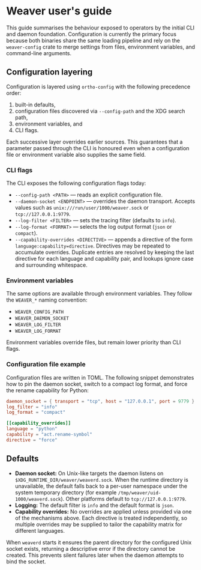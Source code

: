 # Weaver user's guide

This guide summarises the behaviour exposed to operators by the initial CLI and
daemon foundation. Configuration is currently the primary focus because both
binaries share the same loading pipeline and rely on the `weaver-config` crate
to merge settings from files, environment variables, and command-line arguments.

## Configuration layering

Configuration is layered using `ortho-config` with the following precedence
order:

1. built-in defaults,
2. configuration files discovered via `--config-path` and the XDG search path,
3. environment variables, and
4. CLI flags.

Each successive layer overrides earlier sources. This guarantees that a
parameter passed through the CLI is honoured even when a configuration file or
environment variable also supplies the same field.

### CLI flags

The CLI exposes the following configuration flags today:

- `--config-path <PATH>` — reads an explicit configuration file.
- `--daemon-socket <ENDPOINT>` — overrides the daemon transport. Accepts values
  such as `unix:///run/user/1000/weaver.sock` or `tcp://127.0.0.1:9779`.
- `--log-filter <FILTER>` — sets the tracing filter (defaults to `info`).
- `--log-format <FORMAT>` — selects the log output format (`json` or `compact`).
- `--capability-overrides <DIRECTIVE>` — appends a directive of the form
  `language:capability=directive`. Directives may be repeated to accumulate
  overrides. Duplicate entries are resolved by keeping the last directive for
  each language and capability pair, and lookups ignore case and surrounding
  whitespace.

### Environment variables

The same options are available through environment variables. They follow the
`WEAVER_*` naming convention:

- `WEAVER_CONFIG_PATH`
- `WEAVER_DAEMON_SOCKET`
- `WEAVER_LOG_FILTER`
- `WEAVER_LOG_FORMAT`

Environment variables override files, but remain lower priority than CLI flags.

### Configuration file example

Configuration files are written in TOML. The following snippet demonstrates how
to pin the daemon socket, switch to a compact log format, and force the rename
capability for Python:

```toml
daemon_socket = { transport = "tcp", host = "127.0.0.1", port = 9779 }
log_filter = "info"
log_format = "compact"

[[capability_overrides]]
language = "python"
capability = "act.rename-symbol"
directive = "force"
```

## Defaults

- **Daemon socket:** On Unix-like targets the daemon listens on
  `$XDG_RUNTIME_DIR/weaver/weaverd.sock`. When the runtime directory is
  unavailable, the default falls back to a per-user namespace under the system
  temporary directory (for example `/tmp/weaver/uid-1000/weaverd.sock`). Other
  platforms default to `tcp://127.0.0.1:9779`.
- **Logging:** The default filter is `info` and the default format is `json`.
- **Capability overrides:** No overrides are applied unless provided via one of
  the mechanisms above. Each directive is treated independently, so multiple
  overrides may be supplied to tailor the capability matrix for different
  languages.

When `weaverd` starts it ensures the parent directory for the configured Unix
socket exists, returning a descriptive error if the directory cannot be
created. This prevents silent failures later when the daemon attempts to bind
the socket.
